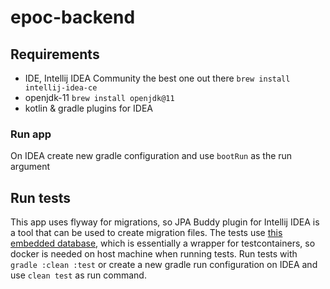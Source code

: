 # epoc-backend

## Requirements
- IDE, Intellij IDEA Community the best one out there `brew install intellij-idea-ce`
- openjdk-11 `brew install openjdk@11`
- kotlin & gradle plugins for IDEA

### Run app
On IDEA create new gradle configuration and use `bootRun` as the run argument

## Run tests
This app uses flyway for migrations, so JPA Buddy plugin for Intellij IDEA is a tool that can be used to create migration files.
The tests use [this embedded database](https://github.com/zonkyio/embedded-database-spring-test), which is essentially a wrapper for testcontainers, so docker is needed on host machine when running tests.
Run tests with `gradle :clean :test` or create a new gradle run configuration on IDEA and use `clean test` as run command.
